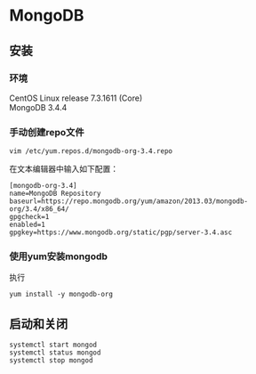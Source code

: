 # MongoDB

## 安装
### 环境
CentOS Linux release 7.3.1611 (Core)   
MongoDB 3.4.4   

### 手动创建repo文件
```
vim /etc/yum.repos.d/mongodb-org-3.4.repo
```
在文本编辑器中输入如下配置：
```
[mongodb-org-3.4]
name=MongoDB Repository
baseurl=https://repo.mongodb.org/yum/amazon/2013.03/mongodb-org/3.4/x86_64/
gpgcheck=1
enabled=1
gpgkey=https://www.mongodb.org/static/pgp/server-3.4.asc
```

### 使用yum安装mongodb
执行
```
yum install -y mongodb-org
```

## 启动和关闭
```
systemctl start mongod
systemctl status mongod
systemctl stop mongod
```

